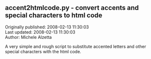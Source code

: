 ## accent2htmlcode.py - convert accents and special characters to html code  
Originally published: 2008-02-13 11:30:03  
Last updated: 2008-02-13 11:30:03  
Author: Michele Alzetta  
  
A very simple and rough script to substitute accented letters and other special characters with the html code.